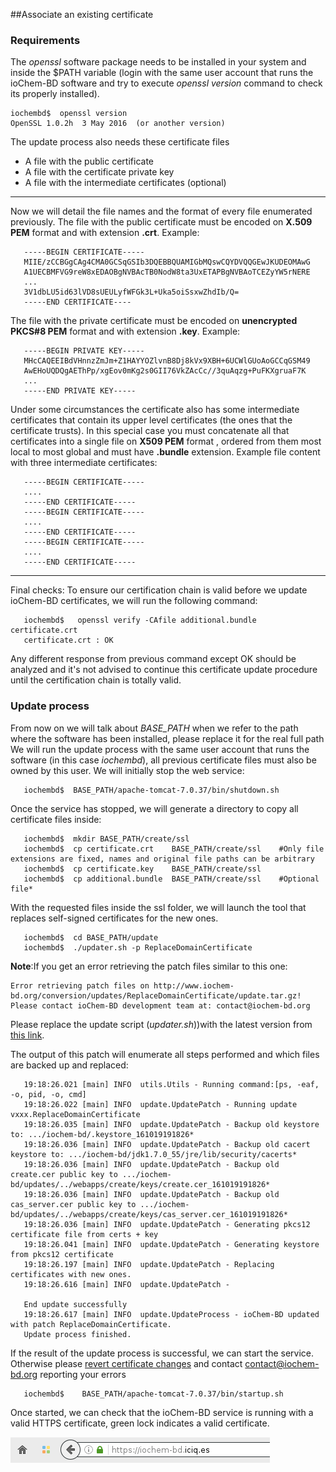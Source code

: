 ##Associate an existing certificate
### Requirements
The *openssl* software package needs to be installed in your system and inside the $PATH variable (login with the same user account that runs the ioChem-BD software and try to execute *openssl version* command to check its properly installed).

```console
iochembd$  openssl version
OpenSSL 1.0.2h  3 May 2016  (or another version)
```

The update process also needs these certificate files

   * A file with the public certificate
   * A file with the certificate private key
   * A file with the intermediate certificates (optional)
-----------------------------------------------------------------------


Now we will detail the file names and the format of every file enumerated previously.
The file with the public certificate must be encoded on **X.509 PEM** format and with extension **.crt**. Example:

```console
   -----BEGIN CERTIFICATE-----
   MIIE/zCCBGgCAg4CMA0GCSqGSIb3DQEBBQUAMIGbMQswCQYDVQQGEwJKUDEOMAwG
   A1UECBMFVG9reW8xEDAOBgNVBAcTB0NodW8ta3UxETAPBgNVBAoTCEZyYW5rNERE    
   ...
   3V1dbLU5id63lVD8sUEULyfWFGk3L+Uka5oiSsxwZhdIb/Q=
   -----END CERTIFICATE----
```
The file with the private certificate must be encoded on **unencrypted PKCS\#8 PEM** format and with extension **.key**. Example:
```console
   -----BEGIN PRIVATE KEY-----
   MHcCAQEEIBdVHnnzZmJm+Z1HAYYOZlvnB8Dj8kVx9XBH+6UCWlGUoAoGCCqGSM49
   AwEHoUQDQgAEThPp/xgEov0mKg2s0GII76VkZAcCc//3quAqzg+PuFKXgruaF7K
   ...
   -----END PRIVATE KEY-----
```
Under some circumstances the certificate also has some intermediate certificates that contain its upper level certificates (the ones that the certificate trusts). In this special case you must concatenate all that certificates into a single file on **X509 PEM** format , ordered from them most local to most global and must have **.bundle** extension. Example file content with three intermediate certificates:
```console
   -----BEGIN CERTIFICATE-----
   ....
   -----END CERTIFICATE-----
   -----BEGIN CERTIFICATE-----
   ....
   -----END CERTIFICATE-----
   -----BEGIN CERTIFICATE-----
   ....
   -----END CERTIFICATE-----
```
------------------------------------------------------------------------

Final checks: To ensure our certification chain is valid before we update ioChem-BD certificates, we will run the following command:
```console
   iochembd$   openssl verify -CAfile additional.bundle  certificate.crt 
   certificate.crt : OK
```
Any different response from previous command except OK should be analyzed and it's not advised to continue this certificate update procedure until the certification chain is totally valid.

### Update process

From now on we will talk about *BASE_PATH* when we refer to the path where the software has been installed, please replace it for the real full path
We will run the update process with the same user account that runs the software (in this case *iochembd*), all previous certificate files must also be owned by this user.
We will initially stop the web service:
```console
   iochembd$  BASE_PATH/apache-tomcat-7.0.37/bin/shutdown.sh
```

Once the service has stopped, we will generate a directory to copy all certificate files inside:
```console
   iochembd$  mkdir BASE_PATH/create/ssl
   iochembd$  cp certificate.crt    BASE_PATH/create/ssl    #Only file extensions are fixed, names and original file paths can be arbitrary 
   iochembd$  cp certificate.key    BASE_PATH/create/ssl     
   iochembd$  cp additional.bundle  BASE_PATH/create/ssl    #Optional file*
```
With the requested files inside the ssl folder, we will launch the tool that replaces self-signed certificates for the new ones.
```console
   iochembd$  cd BASE_PATH/update
   iochembd$  ./updater.sh -p ReplaceDomainCertificate
```

**Note**:If you get an error retrieving the patch files similar to this one:

```console
Error retrieving patch files on http://www.iochem-bd.org/conversion/updates/ReplaceDomainCertificate/update.tar.gz!
Please contact ioChem-BD development team at: contact@iochem-bd.org
```

Please replace the update script (*updater.sh*))with the latest version from [this link](https://faq.iochem-bd.org/files/updater.sh).

The output of this patch will enumerate all steps performed and which files are backed up and replaced:
```console
   19:18:26.021 [main] INFO  utils.Utils - Running command:[ps, -eaf, -o, pid, -o, cmd]
   19:18:26.022 [main] INFO  update.UpdatePatch - Running update vxxx.ReplaceDomainCertificate
   19:18:26.035 [main] INFO  update.UpdatePatch - Backup old keystore to: .../iochem-bd/.keystore_161019191826*
   19:18:26.036 [main] INFO  update.UpdatePatch - Backup old cacert keystore to: .../iochem-bd/jdk1.7.0_55/jre/lib/security/cacerts*
   19:18:26.036 [main] INFO  update.UpdatePatch - Backup old create.cer public key to .../iochem-bd/updates/../webapps/create/keys/create.cer_161019191826*
   19:18:26.036 [main] INFO  update.UpdatePatch - Backup old cas_server.cer public key to .../iochem-bd/updates/../webapps/create/keys/cas_server.cer_161019191826*
   19:18:26.036 [main] INFO  update.UpdatePatch - Generating pkcs12 certificate file from certs + key
   19:18:26.041 [main] INFO  update.UpdatePatch - Generating keystore from pkcs12 certificate
   19:18:26.197 [main] INFO  update.UpdatePatch - Replacing certificates with new ones.
   19:18:26.616 [main] INFO  update.UpdatePatch - 
   
   End update successfully
   19:18:26.617 [main] INFO  update.UpdateProcess - ioChem-BD updated with patch ReplaceDomainCertificate.
   Update process finished.
   ```
If the result of the update process is successful, we can start the service. Otherwise please [revert certificate changes](/other-operations/replace-https-certificate/undo-certificate-generation-process.md) and contact contact@iochem-bd.org reporting your errors
```console
   iochembd$    BASE_PATH/apache-tomcat-7.0.37/bin/startup.sh
```
Once started, we can check that the ioChem-BD service is running with a valid HTTPS certificate, green lock indicates a valid certificate.

![](/images/Correct_https_certificate.png "wikilink")
